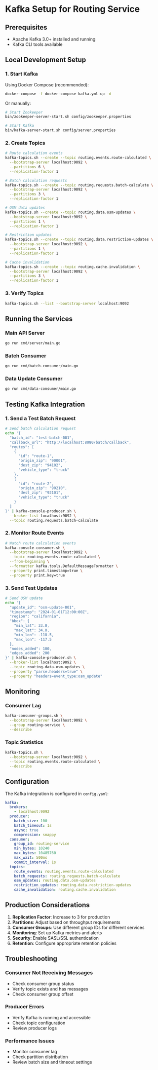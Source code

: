 # Kafka Setup for Routing Service

## Prerequisites

- Apache Kafka 3.0+ installed and running
- Kafka CLI tools available

## Local Development Setup

### 1. Start Kafka

Using Docker Compose (recommended):

```bash
docker-compose -f docker-compose-kafka.yml up -d
```

Or manually:

```bash
# Start Zookeeper
bin/zookeeper-server-start.sh config/zookeeper.properties

# Start Kafka
bin/kafka-server-start.sh config/server.properties
```

### 2. Create Topics

```bash
# Route calculation events
kafka-topics.sh --create --topic routing.events.route-calculated \
  --bootstrap-server localhost:9092 \
  --partitions 6 \
  --replication-factor 1

# Batch calculation requests
kafka-topics.sh --create --topic routing.requests.batch-calculate \
  --bootstrap-server localhost:9092 \
  --partitions 3 \
  --replication-factor 1

# OSM data updates
kafka-topics.sh --create --topic routing.data.osm-updates \
  --bootstrap-server localhost:9092 \
  --partitions 1 \
  --replication-factor 1

# Restriction updates
kafka-topics.sh --create --topic routing.data.restriction-updates \
  --bootstrap-server localhost:9092 \
  --partitions 1 \
  --replication-factor 1

# Cache invalidation
kafka-topics.sh --create --topic routing.cache.invalidation \
  --bootstrap-server localhost:9092 \
  --partitions 3 \
  --replication-factor 1
```

### 3. Verify Topics

```bash
kafka-topics.sh --list --bootstrap-server localhost:9092
```

## Running the Services

### Main API Server

```bash
go run cmd/server/main.go
```

### Batch Consumer

```bash
go run cmd/batch-consumer/main.go
```

### Data Update Consumer

```bash
go run cmd/data-consumer/main.go
```

## Testing Kafka Integration

### 1. Send a Test Batch Request

```bash
# Send batch calculation request
echo '{
  "batch_id": "test-batch-001",
  "callback_url": "http://localhost:8080/batch/callback",
  "routes": [
    {
      "id": "route-1",
      "origin_zip": "90001",
      "dest_zip": "94102",
      "vehicle_type": "truck"
    },
    {
      "id": "route-2",
      "origin_zip": "90210",
      "dest_zip": "92101",
      "vehicle_type": "truck"
    }
  ]
}' | kafka-console-producer.sh \
  --broker-list localhost:9092 \
  --topic routing.requests.batch-calculate
```

### 2. Monitor Route Events

```bash
# Watch route calculation events
kafka-console-consumer.sh \
  --bootstrap-server localhost:9092 \
  --topic routing.events.route-calculated \
  --from-beginning \
  --formatter kafka.tools.DefaultMessageFormatter \
  --property print.timestamp=true \
  --property print.key=true
```

### 3. Send Test Updates

```bash
# Send OSM update
echo '{
  "update_id": "osm-update-001",
  "timestamp": "2024-01-01T12:00:00Z",
  "region": "california",
  "bbox": {
    "min_lat": 33.0,
    "max_lat": 34.0,
    "min_lon": -118.5,
    "max_lon": -117.5
  },
  "nodes_added": 100,
  "edges_added": 200
}' | kafka-console-producer.sh \
  --broker-list localhost:9092 \
  --topic routing.data.osm-updates \
  --property "parse.headers=true" \
  --property "headers=event_type:osm_update"
```

## Monitoring

### Consumer Lag

```bash
kafka-consumer-groups.sh \
  --bootstrap-server localhost:9092 \
  --group routing-service \
  --describe
```

### Topic Statistics

```bash
kafka-topics.sh \
  --bootstrap-server localhost:9092 \
  --topic routing.events.route-calculated \
  --describe
```

## Configuration

The Kafka integration is configured in `config.yaml`:

```yaml
kafka:
  brokers:
    - localhost:9092
  producer:
    batch_size: 100
    batch_timeout: 1s
    async: true
    compression: snappy
  consumer:
    group_id: routing-service
    min_bytes: 10240
    max_bytes: 10485760
    max_wait: 500ms
    commit_interval: 1s
  topics:
    route_events: routing.events.route-calculated
    batch_requests: routing.requests.batch-calculate
    osm_updates: routing.data.osm-updates
    restriction_updates: routing.data.restriction-updates
    cache_invalidation: routing.cache.invalidation
```

## Production Considerations

1. **Replication Factor**: Increase to 3 for production
2. **Partitions**: Adjust based on throughput requirements
3. **Consumer Groups**: Use different group IDs for different services
4. **Monitoring**: Set up Kafka metrics and alerts
5. **Security**: Enable SASL/SSL authentication
6. **Retention**: Configure appropriate retention policies

## Troubleshooting

### Consumer Not Receiving Messages

- Check consumer group status
- Verify topic exists and has messages
- Check consumer group offset

### Producer Errors

- Verify Kafka is running and accessible
- Check topic configuration
- Review producer logs

### Performance Issues

- Monitor consumer lag
- Check partition distribution
- Review batch size and timeout settings

